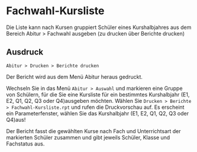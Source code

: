 ﻿# Fachwahl-Kursliste

Die Liste kann nach Kursen gruppiert Schüler eines Kurshalbjahres aus dem Bereich Abitur > Fachwahl ausgeben (zu drucken über Berichte drucken)

## Ausdruck

 `Abitur > Drucken > Berichte drucken`

Der Bericht wird aus dem Menü Abitur heraus gedruckt.

Wechseln Sie in das Menü `Abitur > Auswahl` und markieren eine Gruppe von Schülern, für die Sie eine Kursliste für ein bestimmtes Kurshalbjahr (E1, E2, Q1, Q2, Q3 oder Q4)ausgeben möchten.
Wählen Sie `Drucken > Berichte > Fachwahl-Kursliste.rpt` und rufen die Druckvorschau auf. Es erscheint ein Parameterfenster, wählen Sie das Kurshalbjahr (E1, E2, Q1, Q2, Q3 oder Q4)aus!

Der Bericht fasst die gewählten Kurse nach Fach und Unterrichtsart der markierten Schüler zusammen und gibt jeweils Schüler, Klasse und Fachstatus aus.